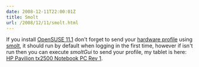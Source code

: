 ```yaml
---
date: 2008-12-11T22:00:01Z
title: Smolt
url: /2008/12/11/smolt.html
---
```


<p>If you install <a href="http://en.opensuse.org/Roadmap">OpenSUSE 11.1</a> don't forget to send your <a href="http://en.opensuse.org/Hardware/Smolt">hardware profile</a> using <a href="http://smolt.fedoraproject.org/">smolt</a>, it should run by default when logging in the first time, however if isn't run then you can execute <em>smoltGui</em> to send your profile, my tablet is here: <a href="http://www.smolts.org/client/show/?uuid=pub_1a1bd584-f74d-4713-8ff9-ae31de784d05">HP Pavilion tx2500 Notebook PC Rev 1</a>.</p>
<p><a href="http://software.opensuse.org"><img src="http://counter.opensuse.org/small" alt="" /></a></p>
